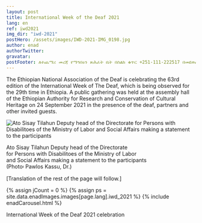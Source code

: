 ```yaml
---
layout: post
title: International Week of the Deaf 2021
lang: en
ref: iwd2021
img_dir: "iwd-2021"
postHero: /assets/images/IWD-2021-IMG_0198.jpg
author: enad
authorTwitter: 
gravatar: 
postFooter: ለተጨማሪ መረጃ የማኅበሩን ጽሕፈት ቤት በስልክ ቁጥር +251-111-222517 በመደወል ወይም በኤለክትሮኒክ መልዕክት ወደ <a href="mailto:enadet1972@gmail.com">enadet1972@gmail.com</a> በመጻፍ መጠየቅ ይቻላል።
---
```


The Ethiopian National Association of the Deaf is celebrating the 63rd edition of the International Week of The Deaf, which is being observed for the 29th time in Ethiopia. A public gathering was held at the assembly hall of the Ethiopian Authority for Research and Conservation of Cultural Heritage on 24 September 2021 in the presence of the deaf, partners and other invited guests.

<div class="bordered pull-left tiny">
	<img src="{{ base }}/assets/images/IWD-2021-IMG_0199.jpg"
	alt="Ato Sisay Tilahun Deputy head of the Directorate for Persons with Disabilitoes of the Ministry of Labor and Social Affairs making a statement to the participants"
	class='img-responsive center-block' />
	<p class="caption text-center">
    Ato Sisay Tilahun Deputy head of the Directorate<br/>
    for Persons with Disabilitoes of the Ministry of Labor<br/>
    and Social Affairs making a statement to the participants<br/>
    (Photo፡ Pawlos Kassu, Dr.)
	</p>
</div>


[Translation of the rest of the page will follow.]


<div class="bordered tiny">  
    {% assign jCount = 0 %}
    {% assign ps = site.data.enadImages.images[page.lang].iwd_2021 %}
    {% include enadCarousel.html %}
    <p class="caption text-center">International Week of the Deaf 2021 celebration</p>
</div>
